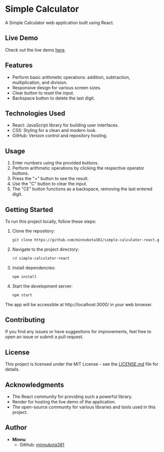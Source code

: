 # Simple Calculator

A Simple Calculator web application built using React.

## Live Demo

Check out the live demo [here](https://simple-calculator-cutm.onrender.com/).

## Features

- Perform basic arithmetic operations: addition, subtraction, multiplication, and division.
- Responsive design for various screen sizes.
- Clear button to reset the input.
- Backspace button to delete the last digit.

## Technologies Used

- React: JavaScript library for building user interfaces.
- CSS: Styling for a clean and modern look.
- GitHub: Version control and repository hosting.

## Usage

1. Enter numbers using the provided buttons.
2. Perform arithmetic operations by clicking the respective operator buttons.
3. Press the "=" button to see the result.
4. Use the "C" button to clear the input.
5. The "CE" button functions as a backspace, removing the last entered digit.

## Getting Started

To run this project locally, follow these steps:

1. Clone the repository:

   ```bash
   git clone https://github.com/minnukota381/simple-calculator-react.git
2. Navigate to the project directory:
   ```bash
   cd simple-calculator-react
3. Install dependencies:
     ```bash
     npm install
4. Start the development server:
      ```bash
      npm start

The app will be accessible at http://localhost:3000/ in your web browser.

## Contributing
If you find any issues or have suggestions for improvements, feel free to open an issue or submit a pull request.

## License

This project is licensed under the MIT License - see the [LICENSE.md](LICENSE.md) file for details.

## Acknowledgments
 - The React community for providing such a powerful library.
 - Render for hosting the live demo of the application.
 - The open-source community for various libraries and tools used in this project.

## Author

- **Minnu**
  - GitHub: [minnukota381](https://github.com/minnukota381)

